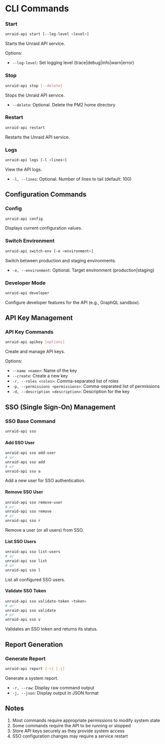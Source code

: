 # CLI Commands

### Start

```bash
unraid-api start [--log-level <level>]
```

Starts the Unraid API service.

Options:
- `--log-level`: Set logging level (trace|debug|info|warn|error)

### Stop

```bash
unraid-api stop [--delete]
```

Stops the Unraid API service.

- `--delete`: Optional. Delete the PM2 home directory

### Restart

```bash
unraid-api restart
```

Restarts the Unraid API service.

### Logs

```bash
unraid-api logs [-l <lines>]
```

View the API logs.

- `-l, --lines`: Optional. Number of lines to tail (default: 100)

## Configuration Commands

### Config

```bash
unraid-api config
```

Displays current configuration values.

### Switch Environment

```bash
unraid-api switch-env [-e <environment>]
```

Switch between production and staging environments.

- `-e, --environment`: Optional. Target environment (production|staging)

### Developer Mode

```bash
unraid-api developer
```

Configure developer features for the API (e.g., GraphQL sandbox).

## API Key Management

### API Key Commands

```bash
unraid-api apikey [options]
```

Create and manage API keys.

Options:

- `--name <name>`: Name of the key
- `--create`: Create a new key
- `-r, --roles <roles>`: Comma-separated list of roles
- `-p, --permissions <permissions>`: Comma-separated list of permissions
- `-d, --description <description>`: Description for the key

## SSO (Single Sign-On) Management

### SSO Base Command

```bash
unraid-api sso
```

#### Add SSO User

```bash
unraid-api sso add-user
# or
unraid-api sso add
# or
unraid-api sso a
```

Add a new user for SSO authentication.

#### Remove SSO User

```bash
unraid-api sso remove-user
# or
unraid-api sso remove
# or
unraid-api sso r
```

Remove a user (or all users) from SSO.

#### List SSO Users

```bash
unraid-api sso list-users
# or
unraid-api sso list
# or
unraid-api sso l
```

List all configured SSO users.

#### Validate SSO Token

```bash
unraid-api sso validate-token <token>
# or
unraid-api sso validate
# or
unraid-api sso v
```

Validates an SSO token and returns its status.

## Report Generation

### Generate Report

```bash
unraid-api report [-r] [-j]
```

Generate a system report.

- `-r, --raw`: Display raw command output
- `-j, --json`: Display output in JSON format

## Notes

1. Most commands require appropriate permissions to modify system state
2. Some commands require the API to be running or stopped
3. Store API keys securely as they provide system access
4. SSO configuration changes may require a service restart
